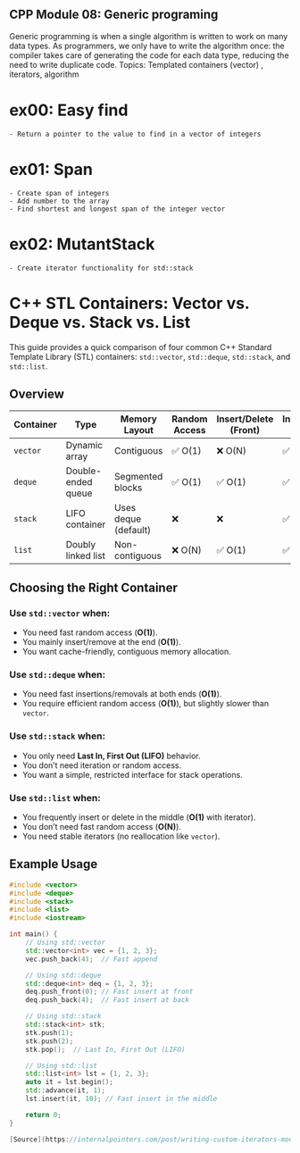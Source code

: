 ## CPP Module 08: Generic programing
Generic programming is when a single algorithm is written to work on many data types. 
As programmers, we only have to write the algorithm once: the compiler takes care of 
generating the code for each data type, reducing the need to write duplicate code.
Topics: Templated containers (vector) , iterators, algorithm

# ex00: Easy find
    - Return a pointer to the value to find in a vector of integers
# ex01: Span
    - Create span of integers
    - Add number to the array
    - Find shortest and longest span of the integer vector
# ex02: MutantStack
    - Create iterator functionality for std::stack

# C++ STL Containers: Vector vs. Deque vs. Stack vs. List

This guide provides a quick comparison of four common C++ Standard Template Library (STL) containers: `std::vector`, `std::deque`, `std::stack`, and `std::list`.

## Overview

| Container | Type                 | Memory Layout  | Random Access | Insert/Delete (Front) | Insert/Delete (Back) | Insert/Delete (Middle) |
|-----------|----------------------|----------------|---------------|-----------------------|----------------------|------------------------|
| `vector`  | Dynamic array         | Contiguous     | ✅ O(1)       | ❌ O(N)               | ✅ O(1)              | ❌ O(N)                |
| `deque`   | Double-ended queue    | Segmented blocks | ✅ O(1)     | ✅ O(1)               | ✅ O(1)              | ❌ O(N)                |
| `stack`   | LIFO container        | Uses deque (default) | ❌         | ❌                    | ✅ O(1)              | ❌                     |
| `list`    | Doubly linked list    | Non-contiguous | ❌ O(N)       | ✅ O(1)               | ✅ O(1)              | ✅ O(1) (via iterator) |

## Choosing the Right Container

### Use `std::vector` when:
- You need fast random access (**O(1)**).
- You mainly insert/remove at the end (**O(1)**).
- You want cache-friendly, contiguous memory allocation.

### Use `std::deque` when:
- You need fast insertions/removals at both ends (**O(1)**).
- You require efficient random access (**O(1)**), but slightly slower than `vector`.

### Use `std::stack` when:
- You only need **Last In, First Out (LIFO)** behavior.
- You don’t need iteration or random access.
- You want a simple, restricted interface for stack operations.

### Use `std::list` when:
- You frequently insert or delete in the middle (**O(1)** with iterator).
- You don’t need fast random access (**O(N)**).
- You need stable iterators (no reallocation like `vector`).

## Example Usage

```cpp
#include <vector>
#include <deque>
#include <stack>
#include <list>
#include <iostream>

int main() {
    // Using std::vector
    std::vector<int> vec = {1, 2, 3};
    vec.push_back(4);  // Fast append

    // Using std::deque
    std::deque<int> deq = {1, 2, 3};
    deq.push_front(0); // Fast insert at front
    deq.push_back(4);  // Fast insert at back

    // Using std::stack
    std::stack<int> stk;
    stk.push(1);
    stk.push(2);
    stk.pop();  // Last In, First Out (LIFO)

    // Using std::list
    std::list<int> lst = {1, 2, 3};
    auto it = lst.begin();
    std::advance(it, 1);
    lst.insert(it, 10); // Fast insert in the middle

    return 0;
}

[Source](https://internalpointers.com/post/writing-custom-iterators-modern-cpp)
